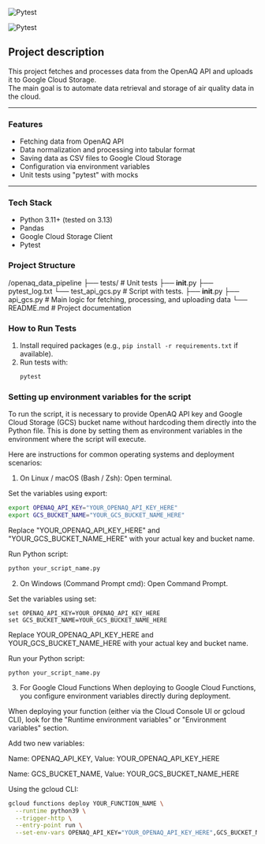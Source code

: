 ![Pytest](https://img.shields.io/badge/project_status-completed/closed-darkgreen)

![Pytest](https://img.shields.io/badge/tests-completed/passed-darkgreen)

## **Project description**

This project fetches and processes data from the OpenAQ API and uploads it to Google Cloud Storage.  
The main goal is to automate data retrieval and storage of air quality data in the cloud.

---

### Features

- Fetching data from OpenAQ API
- Data normalization and processing into tabular format
- Saving data as CSV files to Google Cloud Storage
- Configuration via environment variables
- Unit tests using "pytest" with mocks

---

### Tech Stack

- Python 3.11+ (tested on 3.13)
- Pandas
- Google Cloud Storage Client
- Pytest


### Project Structure

/openaq_data_pipeline
├──  tests/ # Unit tests
    ├── __init__.py
    ├── pytest_log.txt
    └── test_api_gcs.py # Script with tests.
├── __init__.py
├── api_gcs.py # Main logic for fetching, processing, and uploading data
└── README.md # Project documentation


### How to Run Tests

1. Install required packages (e.g., `pip install -r requirements.txt` if available).
2. Run tests with:
   ```bash
   pytest
   
### Setting up environment variables for the script
To run the script, it is necessary to provide OpenAQ API key and Google Cloud Storage (GCS) bucket name without hardcoding them directly into the Python file. This is done by setting them as environment variables in the environment where the script will execute.

Here are instructions for common operating systems and deployment scenarios:

1. On Linux / macOS (Bash / Zsh):
Open terminal.

Set the variables using export:

```bash
export OPENAQ_API_KEY="YOUR_OPENAQ_API_KEY_HERE"
export GCS_BUCKET_NAME="YOUR_GCS_BUCKET_NAME_HERE"
```

Replace "YOUR_OPENAQ_API_KEY_HERE" and "YOUR_GCS_BUCKET_NAME_HERE" with your actual key and bucket name.

Run Python script:

```bash
python your_script_name.py
```

2. On Windows (Command Prompt cmd):
Open Command Prompt.

Set the variables using set:

```dos
set OPENAQ_API_KEY=YOUR_OPENAQ_API_KEY_HERE
set GCS_BUCKET_NAME=YOUR_GCS_BUCKET_NAME_HERE
```

Replace YOUR_OPENAQ_API_KEY_HERE and YOUR_GCS_BUCKET_NAME_HERE with your actual key and bucket name.

Run your Python script:

```dos
python your_script_name.py
```

3. For Google Cloud Functions
When deploying to Google Cloud Functions, you configure environment variables directly during deployment.

When deploying your function (either via the Cloud Console UI or gcloud CLI), look for the "Runtime environment variables" or "Environment variables" section.

Add two new variables:

Name: OPENAQ_API_KEY, Value: YOUR_OPENAQ_API_KEY_HERE

Name: GCS_BUCKET_NAME, Value: YOUR_GCS_BUCKET_NAME_HERE

Using the gcloud CLI:

```bash
gcloud functions deploy YOUR_FUNCTION_NAME \
  --runtime python39 \
  --trigger-http \
  --entry-point run \
  --set-env-vars OPENAQ_API_KEY="YOUR_OPENAQ_API_KEY_HERE",GCS_BUCKET_NAME="YOUR_GCS_BUCKET_NAME_HERE" \
```
